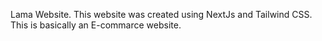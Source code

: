 Lama Website. This website was created using NextJs and Tailwind CSS. This is basically an E-commarce website.